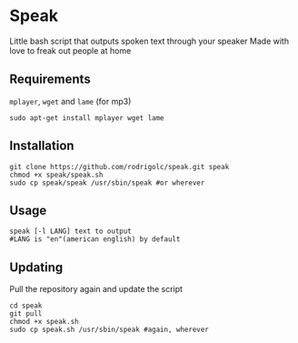 Speak
=====

Little bash script that outputs spoken text through your speaker
Made with love to freak out people at home

Requirements
------------

`mplayer`, `wget` and `lame` (for mp3)

	sudo apt-get install mplayer wget lame

Installation
------------

	git clone https://github.com/rodrigolc/speak.git speak
	chmod +x speak/speak.sh
	sudo cp speak/speak /usr/sbin/speak #or wherever

Usage
-----

	speak [-l LANG] text to output
	#LANG is "en"(american english) by default

Updating
--------

Pull the repository again and update the script

	cd speak
	git pull
	chmod +x speak.sh
	sudo cp speak.sh /usr/sbin/speak #again, wherever

